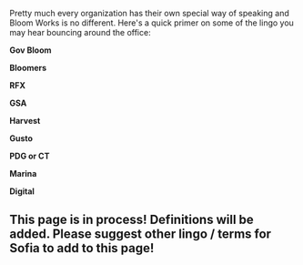 Pretty much every organization has their own special way of speaking and Bloom Works is no different. Here's a quick primer on some of the lingo you may hear bouncing around the office:

**Gov Bloom**

**Bloomers**

**RFX**

**GSA**

**Harvest**

**Gusto**

**PDG or CT**

**Marina**

**Digital**

## This page is in process! Definitions will be added. Please suggest other lingo / terms for Sofia to add to this page!
